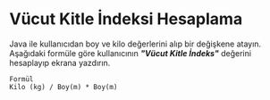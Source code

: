 # Vücut Kitle İndeksi Hesaplama

Java ile kullanıcıdan boy ve kilo değerlerini alıp bir değişkene atayın. Aşağıdaki formüle göre kullanıcının ***"Vücut Kitle İndeks"*** değerini hesaplayıp ekrana yazdırın.

```Formula
Formül
Kilo (kg) / Boy(m) * Boy(m)
```
